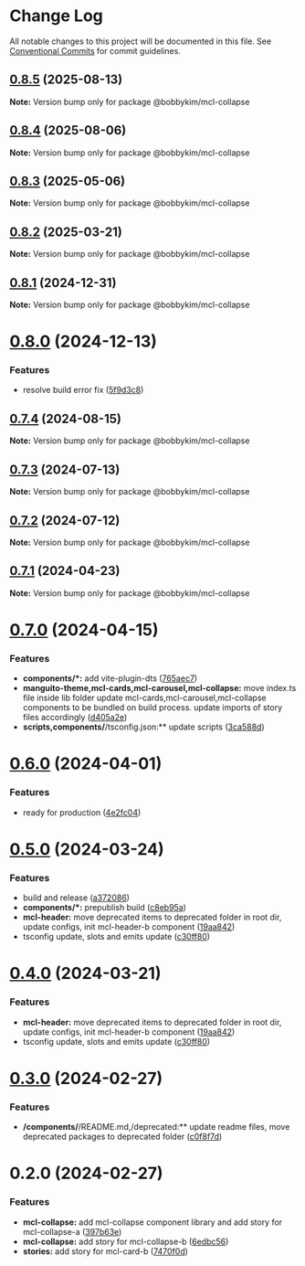 # Change Log

All notable changes to this project will be documented in this file.
See [Conventional Commits](https://conventionalcommits.org) for commit guidelines.

## [0.8.5](https://github.com/bobbykim89/manguito-component-library/compare/@bobbykim/mcl-collapse@0.8.4...@bobbykim/mcl-collapse@0.8.5) (2025-08-13)

**Note:** Version bump only for package @bobbykim/mcl-collapse

## [0.8.4](https://github.com/bobbykim89/manguito-component-library/compare/@bobbykim/mcl-collapse@0.8.3...@bobbykim/mcl-collapse@0.8.4) (2025-08-06)

**Note:** Version bump only for package @bobbykim/mcl-collapse

## [0.8.3](https://github.com/bobbykim89/manguito-component-library/compare/@bobbykim/mcl-collapse@0.8.2...@bobbykim/mcl-collapse@0.8.3) (2025-05-06)

**Note:** Version bump only for package @bobbykim/mcl-collapse

## [0.8.2](https://github.com/bobbykim89/manguito-component-library/compare/@bobbykim/mcl-collapse@0.8.1...@bobbykim/mcl-collapse@0.8.2) (2025-03-21)

**Note:** Version bump only for package @bobbykim/mcl-collapse

## [0.8.1](https://github.com/bobbykim89/manguito-component-library/compare/@bobbykim/mcl-collapse@0.8.0...@bobbykim/mcl-collapse@0.8.1) (2024-12-31)

**Note:** Version bump only for package @bobbykim/mcl-collapse

# [0.8.0](https://github.com/bobbykim89/manguito-component-library/compare/@bobbykim/mcl-collapse@0.7.4...@bobbykim/mcl-collapse@0.8.0) (2024-12-13)

### Features

- resolve build error fix ([5f9d3c8](https://github.com/bobbykim89/manguito-component-library/commit/5f9d3c83bb82404ff09795e847e62e2a6c49df27))

## [0.7.4](https://github.com/bobbykim89/manguito-component-library/compare/@bobbykim/mcl-collapse@0.7.3...@bobbykim/mcl-collapse@0.7.4) (2024-08-15)

**Note:** Version bump only for package @bobbykim/mcl-collapse

## [0.7.3](https://github.com/bobbykim89/manguito-component-library/compare/@bobbykim/mcl-collapse@0.7.2...@bobbykim/mcl-collapse@0.7.3) (2024-07-13)

**Note:** Version bump only for package @bobbykim/mcl-collapse

## [0.7.2](https://github.com/bobbykim89/manguito-component-library/compare/@bobbykim/mcl-collapse@0.7.1...@bobbykim/mcl-collapse@0.7.2) (2024-07-12)

**Note:** Version bump only for package @bobbykim/mcl-collapse

## [0.7.1](https://github.com/bobbykim89/manguito-component-library/compare/@bobbykim/mcl-collapse@0.7.0...@bobbykim/mcl-collapse@0.7.1) (2024-04-23)

**Note:** Version bump only for package @bobbykim/mcl-collapse

# [0.7.0](https://github.com/bobbykim89/manguito-component-library/compare/@bobbykim/mcl-collapse@0.6.0...@bobbykim/mcl-collapse@0.7.0) (2024-04-15)

### Features

- **components/\*:** add vite-plugin-dts ([765aec7](https://github.com/bobbykim89/manguito-component-library/commit/765aec738227b68b8483f8b3e02d1bd191b90f20))
- **manguito-theme,mcl-cards,mcl-carousel,mcl-collapse:** move index.ts file inside lib folder update mcl-cards,mcl-carousel,mcl-collapse components to be bundled on build process. update imports of story files accordingly ([d405a2e](https://github.com/bobbykim89/manguito-component-library/commit/d405a2e81deef1ea28e6fdb4fceb90398c56e467))
- **scripts,components/**/tsconfig.json:\*\* update scripts ([3ca588d](https://github.com/bobbykim89/manguito-component-library/commit/3ca588d692a2b9b685a1804696b1722d5f9fd874))

# [0.6.0](https://github.com/bobbykim89/manguito-component-library/compare/@bobbykim/mcl-collapse@0.5.0...@bobbykim/mcl-collapse@0.6.0) (2024-04-01)

### Features

- ready for production ([4e2fc04](https://github.com/bobbykim89/manguito-component-library/commit/4e2fc048edd67791b4e917e0a764f301d4c610cb))

# [0.5.0](https://github.com/bobbykim89/manguito-component-library/compare/@bobbykim/mcl-collapse@0.3.0...@bobbykim/mcl-collapse@0.5.0) (2024-03-24)

### Features

- build and release ([a372086](https://github.com/bobbykim89/manguito-component-library/commit/a3720861fb40dd6ec1d0e3dda1f06e2479967432))
- **components/\*:** prepublish build ([c8eb95a](https://github.com/bobbykim89/manguito-component-library/commit/c8eb95a0ede6727bf183d2e9ad634ae64af1411d))
- **mcl-header:** move deprecated items to deprecated folder in root dir, update configs, init mcl-header-b component ([19aa842](https://github.com/bobbykim89/manguito-component-library/commit/19aa842faa7f1594f7be030b97d5093014efe7cb))
- tsconfig update, slots and emits update ([c30ff80](https://github.com/bobbykim89/manguito-component-library/commit/c30ff804c961d205ac097e20cd51285a15ca8966))

# [0.4.0](https://github.com/bobbykim89/manguito-component-library/compare/@bobbykim/mcl-collapse@0.3.0...@bobbykim/mcl-collapse@0.4.0) (2024-03-21)

### Features

- **mcl-header:** move deprecated items to deprecated folder in root dir, update configs, init mcl-header-b component ([19aa842](https://github.com/bobbykim89/manguito-component-library/commit/19aa842faa7f1594f7be030b97d5093014efe7cb))
- tsconfig update, slots and emits update ([c30ff80](https://github.com/bobbykim89/manguito-component-library/commit/c30ff804c961d205ac097e20cd51285a15ca8966))

# [0.3.0](https://github.com/bobbykim89/manguito-component-library/compare/@bobbykim/mcl-collapse@0.2.0...@bobbykim/mcl-collapse@0.3.0) (2024-02-27)

### Features

- **/components/**/README.md,/deprecated:\*\* update readme files, move deprecated packages to deprecated folder ([c0f8f7d](https://github.com/bobbykim89/manguito-component-library/commit/c0f8f7df158b8fcd99b4e3d191e02e3c8a9c144d))

# 0.2.0 (2024-02-27)

### Features

- **mcl-collapse:** add mcl-collapse component library and add story for mcl-collapse-a ([397b63e](https://github.com/bobbykim89/manguito-component-library/commit/397b63e00b83801bdf1cd2c6710d0ba876c6bf87))
- **mcl-collapse:** add story for mcl-collapse-b ([6edbc56](https://github.com/bobbykim89/manguito-component-library/commit/6edbc569833aae3f1aef65634987157b38956f83))
- **stories:** add story for mcl-card-b ([7470f0d](https://github.com/bobbykim89/manguito-component-library/commit/7470f0ddee5b3ba3c9f5c37e52bd37f6a1a75202))
